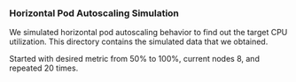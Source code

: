 ### Horizontal Pod Autoscaling Simulation
We simulated horizontal pod autoscaling behavior to find out the target CPU utilization. This directory contains the simulated data that we obtained. 

Started with desired metric from 50% to 100%, current nodes 8, and repeated 20 times. 